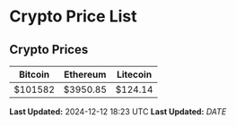 # Crypto Price List

## Crypto Prices
| Bitcoin | Ethereum | Litecoin |
| ------- | -------- | -------- |
| $101582 | $3950.85 | $124.14 |
**Last Updated:** 2024-12-12 18:23 UTC
**Last Updated:** $DATE$

